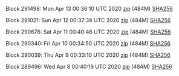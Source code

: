 Block 291498: Mon Apr 13 00:36:10 UTC 2020 [zip](https://dash-bootstrap.ams3.digitaloceanspaces.com/testnet/2020-04-13/bootstrap.dat.zip) (484M) [SHA256](https://dash-bootstrap.ams3.digitaloceanspaces.com/testnet/2020-04-13/sha256.txt)

Block 291021: Sun Apr 12 00:37:39 UTC 2020 [zip](https://dash-bootstrap.ams3.digitaloceanspaces.com/testnet/2020-04-12/bootstrap.dat.zip) (484M) [SHA256](https://dash-bootstrap.ams3.digitaloceanspaces.com/testnet/2020-04-12/sha256.txt)

Block 290676: Sat Apr 11 00:40:46 UTC 2020 [zip](https://dash-bootstrap.ams3.digitaloceanspaces.com/testnet/2020-04-11/bootstrap.dat.zip) (484M) [SHA256](https://dash-bootstrap.ams3.digitaloceanspaces.com/testnet/2020-04-11/sha256.txt)

Block 290340: Fri Apr 10 00:34:50 UTC 2020 [zip](https://dash-bootstrap.ams3.digitaloceanspaces.com/testnet/2020-04-10/bootstrap.dat.zip) (484M) [SHA256](https://dash-bootstrap.ams3.digitaloceanspaces.com/testnet/2020-04-10/sha256.txt)

Block 290039: Thu Apr  9 00:33:10 UTC 2020 [zip](https://dash-bootstrap.ams3.digitaloceanspaces.com/testnet/2020-04-09/bootstrap.dat.zip) (484M) [SHA256](https://dash-bootstrap.ams3.digitaloceanspaces.com/testnet/2020-04-09/sha256.txt)

Block 289496: Wed Apr  8 00:40:19 UTC 2020 [zip](https://dash-bootstrap.ams3.digitaloceanspaces.com/testnet/2020-04-08/bootstrap.dat.zip) (484M) [SHA256](https://dash-bootstrap.ams3.digitaloceanspaces.com/testnet/2020-04-08/sha256.txt)
